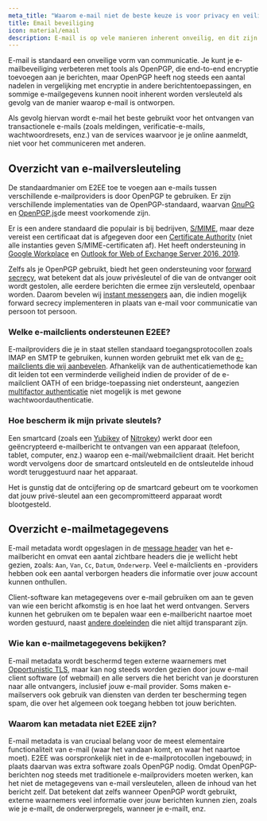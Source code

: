 ```yaml
---
meta_title: "Waarom e-mail niet de beste keuze is voor privacy en veiligheid - Privacy Guides"
title: Email beveiliging
icon: material/email
description: E-mail is op vele manieren inherent onveilig, en dit zijn enkele van de redenen waarom het niet onze eerste keuze is voor veilige communicatie.
---
```


E-mail is standaard een onveilige vorm van communicatie. Je kunt je e-mailbeveiliging verbeteren met tools als OpenPGP, die end-to-end encryptie toevoegen aan je berichten, maar OpenPGP heeft nog steeds een aantal nadelen in vergelijking met encryptie in andere berichtentoepassingen, en sommige e-mailgegevens kunnen nooit inherent worden versleuteld als gevolg van de manier waarop e-mail is ontworpen.

Als gevolg hiervan wordt e-mail het beste gebruikt voor het ontvangen van transactionele e-mails (zoals meldingen, verificatie-e-mails, wachtwoordresets, enz.) van de services waarvoor je je online aanmeldt, niet voor het communiceren met anderen.

## Overzicht van e-mailversleuteling

De standaardmanier om E2EE toe te voegen aan e-mails tussen verschillende e-mailproviders is door OpenPGP te gebruiken. Er zijn verschillende implementaties van de OpenPGP-standaard, waarvan [GnuPG](https://en.wikipedia.org/wiki/GNU_Privacy_Guard) en [OpenPGP.js](https://openpgpjs.org)de meest voorkomende zijn.

Er is een andere standaard die populair is bij bedrijven, [S/MIME](https://en.wikipedia.org/wiki/S/MIME), maar deze vereist een certificaat dat is afgegeven door een [Certificate Authority](https://en.wikipedia.org/wiki/Certificate_authority) (niet alle instanties geven S/MIME-certificaten af). Het heeft ondersteuning in [Google Workplace](https://support.google.com/a/topic/9061730?hl=en&ref_topic=9061731) en [Outlook for Web of Exchange Server 2016, 2019](https://support.office.com/en-us/article/encrypt-messages-by-using-s-mime-in-outlook-on-the-web-878c79fc-7088-4b39-966f-14512658f480).

Zelfs als je OpenPGP gebruikt, biedt het geen ondersteuning voor [forward secrecy](https://en.wikipedia.org/wiki/Forward_secrecy), wat betekent dat als jouw privésleutel of die van de ontvanger ooit wordt gestolen, alle eerdere berichten die ermee zijn versleuteld, openbaar worden. Daarom bevelen wij [instant messengers](../real-time-communication.md) aan, die indien mogelijk forward secrecy implementeren in plaats van e-mail voor communicatie van persoon tot persoon.

### Welke e-mailclients ondersteunen E2EE?

E-mailproviders die je in staat stellen standaard toegangsprotocollen zoals IMAP en SMTP te gebruiken, kunnen worden gebruikt met elk van de [e-mailclients die wij aanbevelen](../email-clients.md). Afhankelijk van de authenticatiemethode kan dit leiden tot een verminderde veiligheid indien de provider of de e-mailclient OATH of een bridge-toepassing niet ondersteunt, aangezien [multifactor authenticatie](/basics/multi-factor-authentication/) niet mogelijk is met gewone wachtwoordauthenticatie.

### Hoe bescherm ik mijn private sleutels?

Een smartcard (zoals een [Yubikey](https://support.yubico.com/hc/en-us/articles/360013790259-Using-Your-YubiKey-with-OpenPGP) of [Nitrokey](https://www.nitrokey.com)) werkt door een geëncrypteerd e-mailbericht te ontvangen van een apparaat (telefoon, tablet, computer, enz.) waarop een e-mail/webmailclient draait. Het bericht wordt vervolgens door de smartcard ontsleuteld en de ontsleutelde inhoud wordt teruggestuurd naar het apparaat.

Het is gunstig dat de ontcijfering op de smartcard gebeurt om te voorkomen dat jouw privé-sleutel aan een gecompromitteerd apparaat wordt blootgesteld.

## Overzicht e-mailmetagegevens

E-mail metadata wordt opgeslagen in de [message header](https://en.wikipedia.org/wiki/Email#Message_header) van het e-mailbericht en omvat een aantal zichtbare headers die je wellicht hebt gezien, zoals: `Aan`, `Van`, `Cc`, `Datum`, `Onderwerp`. Veel e-mailclients en -providers hebben ook een aantal verborgen headers die informatie over jouw account kunnen onthullen.

Client-software kan metagegevens over e-mail gebruiken om aan te geven van wie een bericht afkomstig is en hoe laat het werd ontvangen. Servers kunnen het gebruiken om te bepalen waar een e-mailbericht naartoe moet worden gestuurd, naast [andere doeleinden](https://en.wikipedia.org/wiki/Email#Message_header) die niet altijd transparant zijn.

### Wie kan e-mailmetagegevens bekijken?

E-mail metadata wordt beschermd tegen externe waarnemers met [Opportunistic TLS](https://en.wikipedia.org/wiki/Opportunistic_TLS), maar kan nog steeds worden gezien door jouw e-mail client software (of webmail) en alle servers die het bericht van je doorsturen naar alle ontvangers, inclusief jouw e-mail provider. Soms maken e-mailservers ook gebruik van diensten van derden ter bescherming tegen spam, die over het algemeen ook toegang hebben tot jouw berichten.

### Waarom kan metadata niet E2EE zijn?

E-mail metadata is van cruciaal belang voor de meest elementaire functionaliteit van e-mail (waar het vandaan komt, en waar het naartoe moet). E2EE was oorspronkelijk niet in de e-mailprotocollen ingebouwd; in plaats daarvan was extra software zoals OpenPGP nodig. Omdat OpenPGP-berichten nog steeds met traditionele e-mailproviders moeten werken, kan het niet de metagegevens van e-mail versleutelen, alleen de inhoud van het bericht zelf. Dat betekent dat zelfs wanneer OpenPGP wordt gebruikt, externe waarnemers veel informatie over jouw berichten kunnen zien, zoals wie je e-mailt, de onderwerpregels, wanneer je e-mailt, enz.

